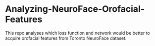 # Analyzing-NeuroFace-Orofacial-Features
This repo analyses which loss function and network would be better to acquire orofacial features from Toronto NeuroFace dataset.
